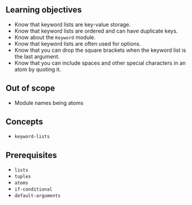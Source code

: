 ## Learning objectives

- Know that keyword lists are key-value storage.
- Know that keyword lists are ordered and can have duplicate keys.
- Know about the `Keyword` module.
- Know that keyword lists are often used for options.
- Know that you can drop the square brackets when the keyword list is the last argument.
- Know that you can include spaces and other special characters in an atom by quoting it.

## Out of scope

- Module names being atoms

## Concepts

- `keyword-lists`

## Prerequisites

- `lists`
- `tuples`
- `atoms`
- `if-conditional`
- `default-arguments`
